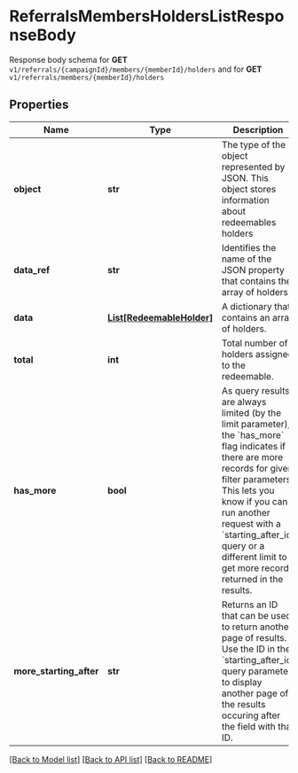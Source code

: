 # ReferralsMembersHoldersListResponseBody

Response body schema for **GET** `v1/referrals/{campaignId}/members/{memberId}/holders` and for **GET** `v1/referrals/members/{memberId}/holders`

## Properties

Name | Type | Description | Notes
------------ | ------------- | ------------- | -------------
**object** | **str** | The type of the object represented by JSON. This object stores information about redeemables holders | [optional] [default to 'list']
**data_ref** | **str** | Identifies the name of the JSON property that contains the array of holders. | [optional] [default to 'data']
**data** | [**List[RedeemableHolder]**](RedeemableHolder.md) | A dictionary that contains an array of holders. | [optional] 
**total** | **int** | Total number of holders assigned to the redeemable. | [optional] 
**has_more** | **bool** | As query results are always limited (by the limit parameter), the &#x60;has_more&#x60; flag indicates if there are more records for given filter parameters. This lets you know if you can run another request with a &#x60;starting_after_id&#x60; query or a different limit to get more records returned in the results. | [optional] 
**more_starting_after** | **str** | Returns an ID that can be used to return another page of results. Use the ID in the &#x60;starting_after_id&#x60; query parameter to display another page of the results occuring after the field with that ID. | [optional] 

[[Back to Model list]](../README.md#documentation-for-models) [[Back to API list]](../README.md#documentation-for-api-endpoints) [[Back to README]](../README.md)


